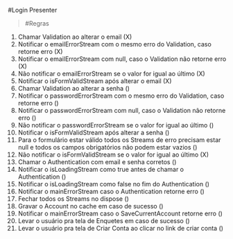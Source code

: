 #Login Presenter

>#Regras
1. Chamar Validation ao alterar o email (X)
2. Notificar o emailErrorStream com o mesmo erro do Validation, caso retorne erro (X)
3. Notificar o emailErrorStream com null, caso o Validation não retorne erro (X)
4. Não notificar o emailErrorStream se o valor for igual ao último (X)
5. Notificar o isFormValidStream após alterar o email (X)
6. Chamar Validation ao alterar a senha ()
7. Notificar o passwordErrorStream com o mesmo erro do Validation, caso retorne erro ()
8. Notificar o passwordErrorStream com null, caso o Validation não retorne erro ()
9. Não notificar o passwordErrorStream se o valor for igual ao último ()
10. Notificar o isFormValidStream após alterar a senha ()
11. Para o formulário estar válido todos os Streams de erro precisam estar null e todos os campos obrigatórios não podem estar vazios ()
12. Não notificar o isFormValidStream se o valor for igual ao último (X)
13. Chamar o Authentication com email e senha corretos ()
14. Notificar o isLoadingStream como true antes de chamar o Authentication ()
15. Notificar o isLoadingStream como false no fim do Authentication ()
16. Notificar o mainErrorStream caso o Authentication retorne erro ()
17. Fechar todos os Streams no dispose ()
18. Gravar o Account no cache em caso de sucesso ()
19. Notificar o mainErrorStream caso o SaveCurrentAccount retorne erro ()
20. Levar o usuário pra tela de Enquetes em caso de sucesso ()
21. Levar o usuário pra tela de Criar Conta ao clicar no link de criar conta ()